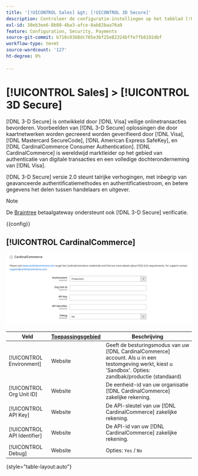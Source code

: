 ```yaml
---
title: '[!UICONTROL Sales] &gt; [!UICONTROL 3D Secure]'
description: Controleer de configuratie-instellingen op het tabblad [!UICONTROL Sales] &gt; [!UICONTROL 3D Secure] pagina van de Commerce Admin.
exl-id: 38eb3ee6-8b80-4ba3-afce-8ab82baa76a9
feature: Configuration, Security, Payments
source-git-commit: b710c0368dc765e3bf25e82324bffe7fb8192dbf
workflow-type: tm+mt
source-wordcount: '127'
ht-degree: 0%

---
```


# [!UICONTROL Sales] > [!UICONTROL 3D Secure]

[!DNL 3-D Secure] is ontwikkeld door [!DNL Visa] veilige onlinetransacties bevorderen. Voorbeelden van [!DNL 3-D Secure] oplossingen die door kaartnetwerken worden gecreeerd worden geverifieerd door [!DNL Visa], [!DNL Mastercard SecureCode], [!DNL American Express SafeKey], en [!DNL CardinalCommerce Consumer Authentication]. [!DNL CardinalCommerce] is wereldwijd marktleider op het gebied van authenticatie van digitale transacties en een volledige dochteronderneming van [!DNL Visa].

[!DNL 3-D Secure] versie 2.0 steunt talrijke verhogingen, met inbegrip van geavanceerde authentificatiemethodes en authentificatiestroom, en betere gegevens het delen tussen handelaars en uitgever.

>[!NOTE]
>
>De [Braintree](../../stores-purchase/braintree.md) betaalgateway ondersteunt ook [!DNL 3-D Secure] verificatie.

{{config}}

## [!UICONTROL CardinalCommerce]

![CardinalCommerce](./assets/3d-secure-cardinalcommerce.png)<!-- zoom -->

| Veld | [Toepassingsgebied](../../getting-started/websites-stores-views.md#scope-settings) | Beschrijving |
|--- |--- |--- |
| [!UICONTROL Environment] | Website | Geeft de besturingsmodus van uw [!DNL CardinalCommerce] account. Als u in een testomgeving werkt, kiest u &#39;Sandbox&#39;. Opties: zandbak/productie (standaard) |
| [!UICONTROL Org Unit ID] | Website | De eenheid-id van uw organisatie [!DNL CardinalCommerce] zakelijke rekening. |
| [!UICONTROL API Key] | Website | De API-sleutel van uw [!DNL CardinalCommerce] zakelijke rekening. |
| [!UICONTROL API Identifier] | Website | De API-id van uw [!DNL CardinalCommerce] zakelijke rekening. |
| [!UICONTROL Debug] | Website | Opties: `Yes` / `No` |

{style="table-layout:auto"}
